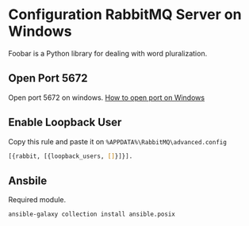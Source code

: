 # Configuration RabbitMQ Server on Windows

Foobar is a Python library for dealing with word pluralization.

## Open Port 5672

Open port 5672 on windows. [How to open port on Windows](https://www.firehousesoftware.com/webhelp/FH/Content/FHEnterprise/FHEnterpriseInstallationGuide/24_StaticPort.htm)

## Enable Loopback User
Copy this rule and paste it on `%APPDATA%\RabbitMQ\advanced.config`
``` bash
[{rabbit, [{loopback_users, []}]}].
```


## Ansbile
Required module.
```bash
ansible-galaxy collection install ansible.posix
```
